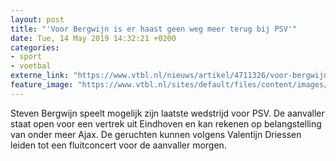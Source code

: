 ```yaml
---
layout: post
title: "'Voor Bergwijn is er haast geen weg meer terug bij PSV'"
date: Tue, 14 May 2019 14:32:21 +0200
categories: 
- sport 
- voetbal 
externe_link: "https://www.vtbl.nl/nieuws/artikel/4711326/voor-bergwijn-er-haast-geen-weg-meer-terug-bij-psv"
feature_image: "https://www.vtbl.nl/sites/default/files/content/images/2019/05/14/Copyright-ProShots-3184818.jpg"
---
```


Steven Bergwijn speelt mogelijk zijn laatste wedstrijd voor PSV. De aanvaller staat open voor een vertrek uit Eindhoven en kan rekenen op belangstelling van onder meer Ajax. De geruchten kunnen volgens Valentijn Driessen leiden tot een fluitconcert voor de aanvaller morgen.
